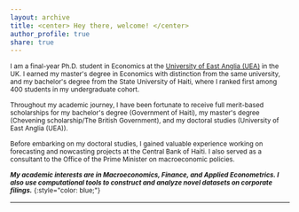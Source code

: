 ```yaml
---
layout: archive
title: <center> Hey there, welcome! </center>
author_profile: true
share: true
---
```


 <sub> I am a final-year Ph.D. student in Economics at the [University of East Anglia (UEA)](https://www.uea.ac.uk/about/school-of-economics) in the UK. I earned my master's degree in Economics with distinction from the same university, and my bachelor's degree from the State University of Haiti, where I ranked first among 400 students in my undergraduate cohort.  <sub> 
  
 <sub> Throughout my academic journey, I have been fortunate to receive full merit-based scholarships for my bachelor's degree (Government of Haiti), my master's degree (Chevening scholarship/The British Government), and my doctoral studies (University of East Anglia (UEA)). </sub>
 
 <sub> Before embarking on my doctoral studies, I gained valuable experience working on forecasting and nowcasting projects at the Central Bank of Haiti. I also served as a consultant to the Office of the Prime Minister on macroeconomic policies. </sub>
 
 <sub> ***My academic interests are in Macroeconomics, Finance, and Applied Econometrics. I also use computational tools to construct and analyze novel datasets on corporate filings.*** {:style="color: blue;"}</sub>
 
 
 
 
---

